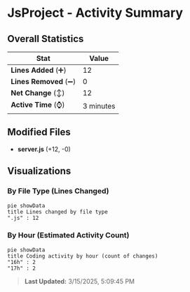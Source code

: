 # JsProject - Activity Summary 

## Overall Statistics

| Stat                   | Value                                                             |
| ---------------------- | ----------------------------------------------------------------- |
| **Lines Added** (➕)   | 12                                          |
| **Lines Removed** (➖) | 0                                        |
| **Net Change** (↕)    | 12                |
| **Active Time** (⌚)   | 3 minutes |


## Modified Files
- **server.js** (+12, -0)

## Visualizations

### By File Type (Lines Changed)

```mermaid
pie showData
title Lines changed by file type
".js" : 12
```

### By Hour (Estimated Activity Count)

```mermaid
pie showData
title Coding activity by hour (count of changes)
"16h" : 2
"17h" : 2
```


> **Last Updated:** 3/15/2025, 5:09:45 PM